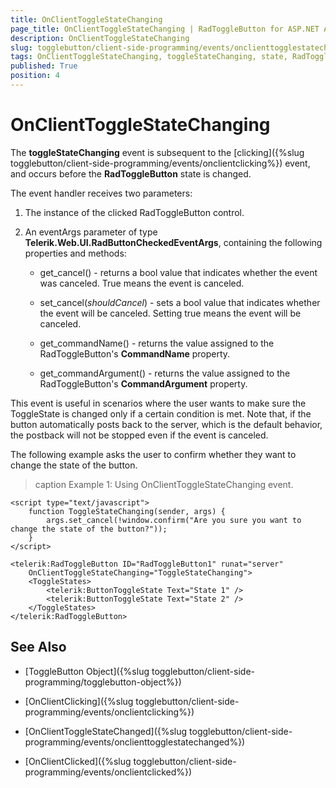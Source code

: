 ```yaml
---
title: OnClientToggleStateChanging
page_title: OnClientToggleStateChanging | RadToggleButton for ASP.NET AJAX Documentation
description: OnClientToggleStateChanging
slug: togglebutton/client-side-programming/events/onclienttogglestatechanging
tags: OnClientToggleStateChanging, toggleStateChanging, state, RadToggleButton, event, client-side
published: True
position: 4
---
```


# OnClientToggleStateChanging

The **toggleStateChanging** event is subsequent to the [clicking]({%slug togglebutton/client-side-programming/events/onclientclicking%}) event, and occurs before the **RadToggleButton** state is changed.

The event handler receives two parameters:

1. The instance of the clicked RadToggleButton control.

1. An eventArgs parameter of type **Telerik.Web.UI.RadButtonCheckedEventArgs**, containing the following properties and methods:

	* get_cancel() - returns a bool value that indicates whether the event was canceled. True means the event is canceled.

	* set_cancel(*shouldCancel*) - sets a bool value that indicates whether the event will be canceled. Setting true means the event will be canceled.

	* get_commandName() - returns the value assigned to the RadToggleButton's **CommandName** property.

	* get_commandArgument() - returns the value assigned to the RadToggleButton's **CommandArgument** property.

This event is useful in scenarios where the user wants to make sure the ToggleState is changed only if a certain condition is met. Note that, if the button automatically posts back to the server, which is the default behavior, the postback will not be stopped even if the event is canceled.

The following example asks the user to confirm whether they want to change the state of the button.

>caption Example 1: Using OnClientToggleStateChanging event.

````ASP.NET
<script type="text/javascript">
    function ToggleStateChanging(sender, args) {
        args.set_cancel(!window.confirm("Are you sure you want to change the state of the button?"));
    }
</script>

<telerik:RadToggleButton ID="RadToggleButton1" runat="server"
    OnClientToggleStateChanging="ToggleStateChanging">
    <ToggleStates>
        <telerik:ButtonToggleState Text="State 1" />
        <telerik:ButtonToggleState Text="State 2" />
    </ToggleStates>
</telerik:RadToggleButton>
````


## See Also

* [ToggleButton Object]({%slug togglebutton/client-side-programming/togglebutton-object%})

* [OnClientClicking]({%slug togglebutton/client-side-programming/events/onclientclicking%})

* [OnClientToggleStateChanged]({%slug togglebutton/client-side-programming/events/onclienttogglestatechanged%})

* [OnClientClicked]({%slug togglebutton/client-side-programming/events/onclientclicked%})
